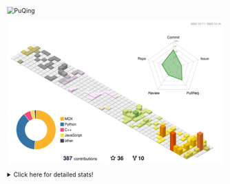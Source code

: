 ![PuQing](https://user-images.githubusercontent.com/27223114/171565019-9a56fae6-b08b-421f-99db-7e830da42371.png)

![](./profile-3d-contrib/profile-season-animate.svg)

<details>
<summary>Click here for detailed stats!</summary>

<!--START_SECTION:waka-->
![Lines of code](https://img.shields.io/badge/From%20Hello%20World%20I%27ve%20Written-981.4%20thousand%20lines%20of%20code-blue)

**🐱 My GitHub Data** 

> 📦 260.2 kB Used in GitHub's Storage 
 > 
> 🏆 392 Contributions in the Year 2023
 > 
> 🚫 Not Opted to Hire
 > 
> 📜 36 Public Repositories 
 > 
> 🔑 27 Private Repositories 
 > 
**I'm an Early 🐤** 

```text
🌞 Morning                339 commits         ██░░░░░░░░░░░░░░░░░░░░░░░   09.42 % 
🌆 Daytime                1755 commits        ████████████░░░░░░░░░░░░░   48.75 % 
🌃 Evening                675 commits         █████░░░░░░░░░░░░░░░░░░░░   18.75 % 
🌙 Night                  831 commits         ██████░░░░░░░░░░░░░░░░░░░   23.08 % 
```


📊 **This Week I Spent My Time On** 

```text
💬 Programming Languages: 
Markdown                 5 hrs 51 mins       ████████████░░░░░░░░░░░░░   49.16 % 
C++                      4 hrs 36 mins       ██████████░░░░░░░░░░░░░░░   38.66 % 
Python                   1 hr 21 mins        ███░░░░░░░░░░░░░░░░░░░░░░   11.37 % 
CMake                    3 mins              ░░░░░░░░░░░░░░░░░░░░░░░░░   00.51 % 
JSON                     1 min               ░░░░░░░░░░░░░░░░░░░░░░░░░   00.20 % 

🔥 Editors: 
VS Code                  6 hrs 3 mins        █████████████░░░░░░░░░░░░   50.87 % 
Obsidian                 5 hrs 51 mins       ████████████░░░░░░░░░░░░░   49.13 % 

💻 Operating System: 
Linux                    6 hrs 3 mins        █████████████░░░░░░░░░░░░   50.87 % 
Windows                  5 hrs 51 mins       ████████████░░░░░░░░░░░░░   49.13 % 
```


<!--END_SECTION:waka-->
</details>
